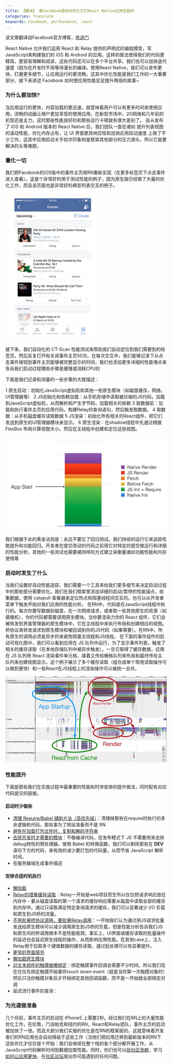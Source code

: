 ```yaml
---
title: 【翻译】 看Facebook是如何优化它们React Native应用性能的
categories: Translate
keywords: Facebook, performance, react
---
```


该文章翻译自Facebook官方博客，[传送门](https://code.facebook.com/posts/895897210527114/) 

React Native 允许我们运用 React 和 Relay 提供的声明式的编程模型，写JavaScript来构建我们的 iOS 和 Android 的应用。这样的做法使得我们的代码更精简，更容易理解和阅读，这些代码还可以在多个平台共享。我们也可以加快迭代速度（因为在开发时不用等待漫长的编译。使用React Native，我们可以发布更快，打磨更多细节，让应用运行的更流畅。这其中优化性能是我们工作的一大重要部分，接下来讲述 Facebook 如何使应用性能足足提升两倍的故事~

### 为什么要加快?
当应用运行的更快，内容加载的更迅速，就意味着用户可以有更多时间来使用应用，流畅的动画让用户更加享受的使用应用。在新型市场中，2G网络和几年前的机型还是主力。这时那些性能良好的和那些运行卡顿就有很大差别了。
自从发布了 iOS 和 Android 版本的 React Native 后，我们团队一直在诸如 提升列表视图的滚动性能，优化内存占有，让 UI 界面更具响应性和加快应用启动速度 上做了不少工作。这其中应用启动关乎初次印象和是框架其他部分的压力源头，所以它是要解决的头等难题。

### 量化一切
我们把Facebook的iOS版中的事件主页用RN重新实现（在更多标签页下点击事件进入查看）。这是个非常好的用于测试性能的例子，因为原生版已经做了大量的优化工作，而且该页面也是非常好的典型列表交互的例子。

![](../images/14592192506274.jpg)


接下来，我们自动化的 CT-Scan 性能测试来帮助我们自动定位到我们需要到的标签页。然后反复打开和关闭事件主页50次。在每次交互中，我们能够记录下从点击事件按钮到事件主页能够被完整显示的时间，我们也添加更多详细的性能埋点来告诉我们启动过程哪些步骤是缓慢或消耗CPU的

下面是我们记录和测量的一些步骤的大致描述：

1 原生启动：初始化JavaScript虚拟机和其他一些原生模块（如磁盘缓存，网络，UI管理器等）
2 JS初始化和依赖加载：从手机存储中读取被压缩的JS代码，加载到JavaScript虚拟机，从而解析和产生字节码，加载相关的依赖
3 取数据前：加载和执行事件主页的应用代码，构建Relay的查询语句，然后触发取数据。
4 取数据：从手机磁盘缓存读取数据
5 JS渲染：初始化所有相关的React组件，把它们发送到原生的UI管理器模块来显示。
6 原生渲染：在shadow线程中先通过根据 FlexBox 布局计算视图大小。然后在主线程中创建和定位这些视图。


![](../images/14592193024137.jpg)

我们根据于此的黄金法则是：永远不要忘了回归测试。我们持续的运行它来追踪性能提升和功能回归。开发者在提交改动的代码之前用它对特定的提交做运行和详细的性能分析。其他的一些测试也需要被同样的方式建立来衡量诸如功能性能和内存使用等


### 启动时发生了什么

当我们设置好自动性能追踪，我们需要一个工具来给我们更多细节来决定启动过程中的那些部分需要优化。我们在我们框架里添加详细的启动/暂停的性能锚点，收集数据，使用 catapult 查看器来定位热点和阻塞线程间交互的。也可以从开发者菜单下触发开始对我们应用的性能分析。
在RN中，代码是在JavaScript线程中执行的。每次你要写数据到磁盘，在一次网络请求，或者取一些其他原生的资源（如摄像机），你的代码都需要调用原生模块。当你要渲染力你的 React 组件，它们会被转发到界面管理器的原生模块中，它在主线程中来执行布局和创建相应的视图。桥协议来转发请求到原生模块和被回调到你的JS代码（如果需要）。在RN中，所有原生的调用必须是异步的来避免阻塞主线程和JS线程。
在下面的事件组件的启动可视化图中，我们可以看到应用在 JS 队列中运行，为了显示事件列表，触发了相关的缓存读取（在本地存储队列中被异步触发）。一旦它取得了缓存数据，应用在 JS 队列用 React 渲染事件单元格，接着又传给栅格队列来布局和最终传给主队列来创建视图显示。这个例子展示了多个缓存读取（组合成单个常用读取操作可以做到更快）和一些React在JS线程上的渲染操作可以被统一合并。

![](../images/14593052371578.jpg)


### 性能提升

下面是那些我们在实施过程中最重要的性能和时序安排的提升做法，同时配有对应代码提交的链接。

#### 启动时少做些

- [清理 Require/Babel 辅助方法（高优先级）](https://github.com/facebook/react-native/commit/b90fe8e2e8fd173498c268abf39a21b665e019ed)：清理掉那些在require时执行的多余逻辑和代码，那些事为了网站准备而不是 RN
- [避免在加载打包文件时，复制和解码字符串](https://github.com/facebook/react-native/commit/f5670f8ab5cd045402ed037ade372c182902d19e)
- [去除开发时才需要的模块](https://github.com/facebook/react-native/commit/7a794cc72bf5c2ea6da4dbda3a452bafc2997885)：不像编译代码，在发布模式下 JS 不需要用来去除debug特性的预处理器。使用 Babel 的转换函数，我们可以剔除那些在 __DEV__ 语句下方的代码，来有效的减少要打包的代码量，从而节省 JavaScript 解析时间。
- 在服务器端生成事件描述

#### 安排合适时机执行

- [懒加载](https://github.com/facebook/react-native/commit/d088750163bd45cb60c4c6796ed97624fb6f91bf)
- [Relay的增量缓存读取](https://github.com/facebook/relay/commit/cc7c0e5b16999e045937a5f75a4ef0fe05b4695e)：Relay一开始是web项目而生所以仅仅把请求响应放在内存中 - 要从磁盘读取的第一个请求的缓存响应需要从磁盘中读取全部的缓存到内存中。通过只读取满足特定查询请求的缓存，我们可以显著减少 I/O 负载和原生到JS桥的流量。
- [不用批量桥协议调用，要批量Relay调用](https://github.com/facebook/react-native/commit/31f9a690f3b3524adf08aa9d8c01843e8524453e)：一开始我们认为通过把JS请求批量发送给原生模块可以减少调用原生到JS桥的负载，但是性能分析告诉我们JS和原生间的桥调用根本不是性能瓶颈。事实上，UI界面或缓存读取的批量操作的延迟也会延迟原生线程的操作，从而影响应用性能。在其他case上，注入Relay用于拉取多个键值数据的缓存读取，通过批处理可以有显著提升。
- [更早的界面填充](https://github.com/facebook/react-native/commit/c25c98c00c8c195f85c9fb17eae3cb0c36b465f5)
- [懒加载原生模块](https://github.com/facebook/react-native/commit/060664fd3d9331f062696e68179bac9cd4544a06)
- [对文本组件的触摸做懒绑定](https://github.com/facebook/react-native/commit/4ce03582a0013e60417dedbf2f760d00e687e540)：绑定触摸事件回调会需要不少时间。所以我们现在仅仅先绑定触摸开始事件touch down event（就是当你第一次触摸对象时）然后只当你触摸对象后才开始绑定其他回调函数，而不是一开始就全部绑定对调
- 延迟流行事件的查询：

### 为光速做准备

几个月前，事件主页的启动在 iPhone5 上需要2秒。经过我们在RN上的大量性能优化工作，在伦敦，门洛帕克和纽约的RN，React和Relay团队，事件主页的启动被加快了一倍。而且大部分我们实施的优化是在RN的框架层的，这就意味着开发者们的RN应用也会自动得益于这些工作（当他们把应用迁移到最新版本的RN下
这些优化才仅仅是个开始：我们会继续在整个栈的各个部分都开展工作，从JavaScript代码解析时间到数据拉取性能。同时，你们也可以[给社区贡献](https://github.com/facebook/react-native)，学习[如何让应用更快](https://www.youtube.com/watch?v=0MlT74erp60)，在[社区论坛](https://www.facebook.com/groups/react.native.community/)提出你可能遇到的任何问题。



